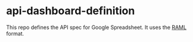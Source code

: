 api-dashboard-definition
========================

This repo defines the API spec for Google Spreadsheet. It uses the [RAML](http://raml.org/) format.

